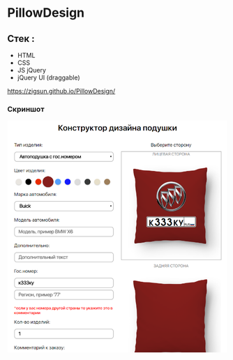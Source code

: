 # PillowDesign

## Стек :
 * HTML
 * CSS
 * JS jQuery
 * jQuery UI (draggable)
 
https://zigsun.github.io/PillowDesign/

### Скриншот
![Иллюстрация к проекту](https://github.com/zigSun/imagesForReadme/blob/master/pillowIMG/overview.png)
